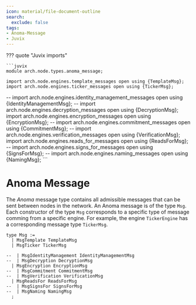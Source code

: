 ```yaml
---
icon: material/file-document-outline
search:
  exclude: false
tags:
- Anoma-Message
- Juvix
---
```


??? quote "Juvix imports"

    ```juvix
    module arch.node.types.anoma_message;

    import arch.node.engines.template_messages open using {TemplateMsg};
    import arch.node.engines.ticker_messages open using {TickerMsg};

--    import arch.node.engines.identity_management_messages open using {IdentityManagementMsg};
--    import arch.node.engines.decryption_messages open using {DecryptionMsg};
    import arch.node.engines.encryption_messages open using {EncryptionMsg};
--    import arch.node.engines.commitment_messages open using {CommitmentMsg};
--    import arch.node.engines.verification_messages open using {VerificationMsg};
    import arch.node.engines.reads_for_messages open using {ReadsForMsg};
--    import arch.node.engines.signs_for_messages open using {SignsForMsg};
--    import arch.node.engines.naming_messages open using {NamingMsg};
    ```

# Anoma Message

The _Anoma_ message type contains all admissible messages
that can be sent between nodes in the network.
An Anoma message is of the type `Msg`.
Each constructor of the type `Msg`
corresponds to a specific type of message comming from a specific engine.
For example, the engine `TickerEngine`
has a corresponding message type `TickerMsg`.

<!-- --8<-- [start:anoma-messages-type] -->
```juvix
type Msg :=
  | MsgTemplate TemplateMsg
  | MsgTicker TickerMsg

--  | MsgIdentityManagement IdentityManagementMsg
--  | MsgDecryption DecryptionMsg
  | MsgEncryption EncryptionMsg
--  | MsgCommitment CommitmentMsg
--  | MsgVerification VerificationMsg
  | MsgReadsFor ReadsForMsg
--  | MsgSignsFor SignsForMsg
--  | MsgNaming NamingMsg
  ;
```
<!-- --8<-- [end:anoma-messages-type] -->
